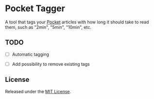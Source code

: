 # Pocket Tagger

A tool that tags your [Pocket](https://getpocket.com/) articles with how
long it should take to read them, such as "2min", "5min", "10min", etc.


## TODO

- [ ] Automatic tagging
- [ ] Add possibility to remove existing tags


## License

Released under the
[MIT License](http://www.opensource.org/licenses/MIT).
